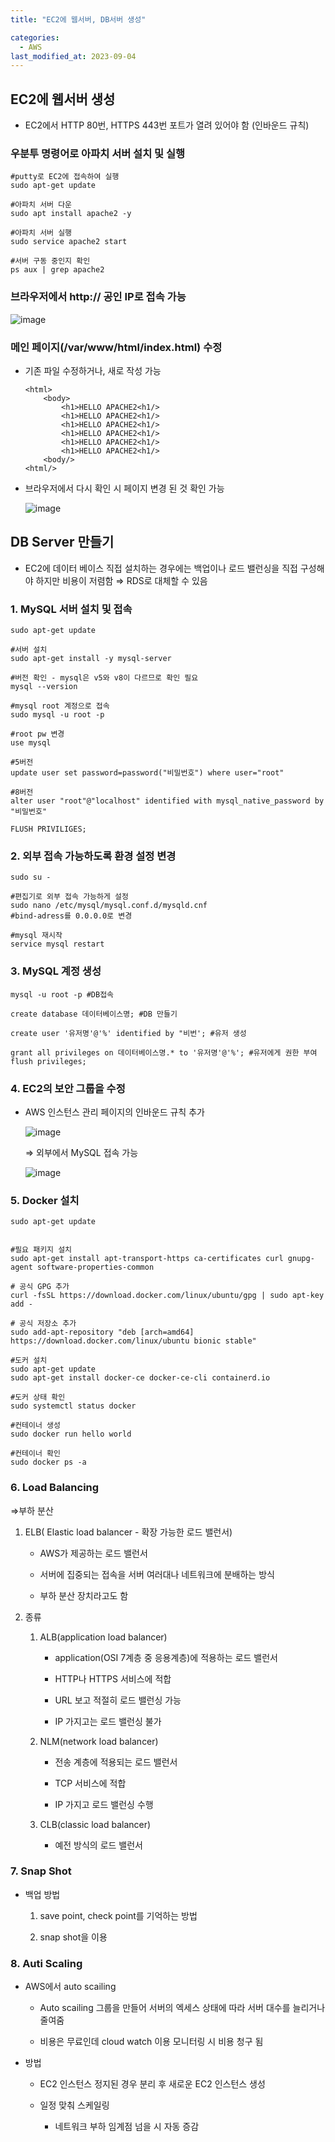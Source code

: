 ```yaml
---
title: "EC2에 웹서버, DB서버 생성"

categories:
  - AWS
last_modified_at: 2023-09-04
---
```


EC2에 웹서버 생성
-----------

*   EC2에서 HTTP 80번, HTTPS 443번 포트가 열려 있어야 함 (인바운드 규칙)

### 우분투 명령어로 아파치 서버 설치 및 실행

    #putty로 EC2에 접속하여 실행
    sudo apt-get update
    
    #아파치 서버 다운
    sudo apt install apache2 -y
    
    #아파치 서버 실행
    sudo service apache2 start
    
    #서버 구동 중인지 확인
    ps aux | grep apache2

### 브라우저에서 http:// 공인 IP로 접속 가능

![image](https://github.com/eunhabaek/eunhabaek.github.io/assets/67853963/37cdc8e1-96b3-40bf-9ecc-943cca809f99)

### 메인 페이지(/var/www/html/index.html) 수정

*   기존 파일 수정하거나, 새로 작성 가능
    
        <html>
        	<body>
        		<h1>HELLO APACHE2<h1/>
        		<h1>HELLO APACHE2<h1/>
        		<h1>HELLO APACHE2<h1/>
        		<h1>HELLO APACHE2<h1/>
        		<h1>HELLO APACHE2<h1/>
        		<h1>HELLO APACHE2<h1/>
        	<body/>
        <html/>
        
    

*   브라우저에서 다시 확인 시 페이지 변경 된 것 확인 가능
    
    ![image](https://github.com/eunhabaek/eunhabaek.github.io/assets/67853963/2844b718-f426-46ae-8a11-649fdecf83ac)

    

DB Server 만들기
-------------

*   EC2에 데이터 베이스 직접 설치하는 경우에는 백업이나 로드 밸런싱을 직접 구성해야 하지만 비용이 저렴함 ⇒ RDS로 대체할 수 있음

### 1\. MySQL 서버 설치 및 접속

    sudo apt-get update
    
    #서버 설치
    sudo apt-get install -y mysql-server
    
    #버전 확인 - mysql은 v5와 v8이 다르므로 확인 필요
    mysql --version
    
    #mysql root 계정으로 접속
    sudo mysql -u root -p

    #root pw 변경
    use mysql
    
    #5버전
    update user set password=password("비밀번호") where user="root"
    
    #8버전
    alter user "root"@"localhost" identified with mysql_native_password by "비밀번호"
    
    FLUSH PRIVILIGES;

### 2\. 외부 접속 가능하도록 환경 설정 변경

    sudo su - 
    
    #편집기로 외부 접속 가능하게 설정
    sudo nano /etc/mysql/mysql.conf.d/mysqld.cnf
    #bind-adress를 0.0.0.0로 변경
    
    #mysql 재시작
    service mysql restart

### 3\. MySQL 계정 생성

    mysql -u root -p #DB접속
    
    create database 데이터베이스명; #DB 만들기
    
    create user '유저명'@'%' identified by "비번'; #유저 생성
    
    grant all privileges on 데이터베이스명.* to '유저명'@'%'; #유저에게 권한 부여
    flush privileges;

### 4\. EC2의 보안 그룹을 수정

*   AWS 인스턴스 관리 페이지의 인바운드 규칙 추가
    
    ![image](https://github.com/eunhabaek/eunhabaek.github.io/assets/67853963/c8dda321-32cb-4c47-a245-c440ab297356)

    
    ⇒ 외부에서 MySQL 접속 가능
    
    ![image](https://github.com/eunhabaek/eunhabaek.github.io/assets/67853963/ae357c1d-9645-4ecd-9b7a-dae8e310a4eb)


### 5\. Docker 설치

    sudo apt-get update
    
    
    #필요 패키지 설치
    sudo apt-get install apt-transport-https ca-certificates curl gnupg-agent software-properties-common
    
    # 공식 GPG 추가
    curl -fsSL https://download.docker.com/linux/ubuntu/gpg | sudo apt-key add -
    
    # 공식 저장소 추가 
    sudo add-apt-repository "deb [arch=amd64] https://download.docker.com/linux/ubuntu bionic stable"
    
    #도커 설치
    sudo apt-get update 
    sudo apt-get install docker-ce docker-ce-cli containerd.io
    
    #도커 상태 확인
    sudo systemctl status docker
    
    #컨테이너 생성
    sudo docker run hello world
    
    #컨테이너 확인
    sudo docker ps -a

### 6\. Load Balancing

⇒부하 분산

1.  ELB( Elastic load balancer - 확장 가능한 로드 밸런서)
    
    *   AWS가 제공하는 로드 밸런서
    
    *   서버에 집중되는 접속을 서버 여러대나 네트워크에 분배하는 방식
    
    *   부하 분산 장치라고도 함

2.  종류
    
    1.  ALB(application load balancer)
        
        *   application(OSI 7계층 중 응용계층)에 적용하는 로드 밸런서
        
        *   HTTP나 HTTPS 서비스에 적합
        
        *   URL 보고 적절히 로드 밸런싱 가능
        
        *   IP 가지고는 로드 밸런싱 불가
    
    2.  NLM(network load balancer)
        
        *   전송 계층에 적용되는 로드 밸런서
        
        *   TCP 서비스에 적합
        
        *   IP 가지고 로드 밸런싱 수행
    
    3.  CLB(classic load balancer)
        *   예전 방식의 로드 밸런서

### 7\. Snap Shot

*   백업 방법
    
    1.  save point, check point를 기억하는 방법
    
    2.  snap shot을 이용

### 8\. Auti Scaling

*   AWS에서 auto scailing
    
    *   Auto scailing 그룹을 만들어 서버의 엑세스 상태에 따라 서버 대수를 늘리거나 줄여줌
    
    *   비용은 무료인데 cloud watch 이용 모니터링 시 비용 청구 됨

*   방법
    
    *   EC2 인스턴스 정지된 경우 분리 후 새로운 EC2 인스턴스 생성
    
    *   일정 맞춰 스케일링
        *   네트워크 부하 임계점 넘을 시 자동 증감
